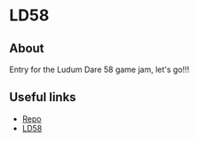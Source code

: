 # LD58

## About
Entry for the Ludum Dare 58 game jam, let's go!!!

## Useful links
- [Repo](https://github.com/plusonelevel/ld58)
- [LD58](https://ldjam.com/events/ludum-dare/58)
